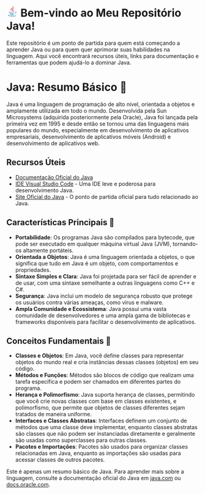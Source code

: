 # <img src="https://raw.githubusercontent.com/devicons/devicon/master/icons/java/java-original.svg" alt="Java" width="30"/> Bem-vindo ao Meu Repositório Java! 

Este repositório é um ponto de partida para quem está começando a aprender Java ou para quem quer aprimorar suas habilidades na linguagem. Aqui você encontrará recursos úteis, links para documentação e ferramentas que podem ajudá-lo a dominar Java.

# Java: Resumo Básico 🚀

Java é uma linguagem de programação de alto nível, orientada a objetos e amplamente utilizada em todo o mundo. Desenvolvida pela Sun Microsystems (adquirida posteriormente pela Oracle), Java foi lançada pela primeira vez em 1995 e desde então se tornou uma das linguagens mais populares do mundo, especialmente em desenvolvimento de aplicativos empresariais, desenvolvimento de aplicativos móveis (Android) e desenvolvimento de aplicativos web.

## Recursos Úteis

- [Documentação Oficial do Java](https://docs.oracle.com/en/java/)
- [IDE Visual Studio Code](https://code.visualstudio.com/) - Uma IDE leve e poderosa para desenvolvimento Java.
- [Site Oficial do Java](https://www.java.com/) - O ponto de partida oficial para tudo relacionado ao Java.

## Características Principais 🌟

- **Portabilidade**: Os programas Java são compilados para bytecode, que pode ser executado em qualquer máquina virtual Java (JVM), tornando-os altamente portáteis.
- **Orientada a Objetos**: Java é uma linguagem orientada a objetos, o que significa que tudo em Java é um objeto, com comportamentos e propriedades.
- **Sintaxe Simples e Clara**: Java foi projetada para ser fácil de aprender e de usar, com uma sintaxe semelhante a outras linguagens como C++ e C#.
- **Segurança**: Java inclui um modelo de segurança robusto que protege os usuários contra várias ameaças, como vírus e malware.
- **Ampla Comunidade e Ecossistema**: Java possui uma vasta comunidade de desenvolvedores e uma ampla gama de bibliotecas e frameworks disponíveis para facilitar o desenvolvimento de aplicativos.

## Conceitos Fundamentais 📘

- **Classes e Objetos**: Em Java, você define classes para representar objetos do mundo real e cria instâncias dessas classes (objetos) em seu código.
- **Métodos e Funções**: Métodos são blocos de código que realizam uma tarefa específica e podem ser chamados em diferentes partes do programa.
- **Herança e Polimorfismo**: Java suporta herança de classes, permitindo que você crie novas classes com base em classes existentes, e polimorfismo, que permite que objetos de classes diferentes sejam tratados de maneira uniforme.
- **Interfaces e Classes Abstratas**: Interfaces definem um conjunto de métodos que uma classe deve implementar, enquanto classes abstratas são classes que não podem ser instanciadas diretamente e geralmente são usadas como superclasses para outras classes.
- **Pacotes e Importações**: Pacotes são usados para organizar classes relacionadas em Java, enquanto as importações são usadas para acessar classes de outros pacotes.

Este é apenas um resumo básico de Java. Para aprender mais sobre a linguagem, consulte a documentação oficial do Java em [java.com](https://www.java.com/) ou [docs.oracle.com](https://docs.oracle.com/en/java/).
